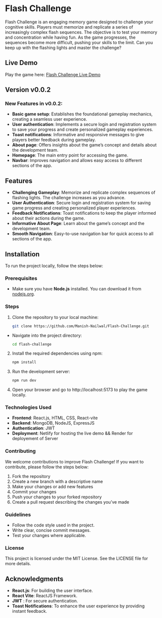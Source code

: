 # Flash Challenge

Flash Challenge is an engaging memory game designed to challenge your cognitive skills. Players must memorize and replicate a series of increasingly complex flash sequences. The objective is to test your memory and concentration while having fun. As the game progresses, the sequences become more difficult, pushing your skills to the limit. Can you keep up with the flashing lights and master the challenge?

## Live Demo

Play the game here: [Flash Challenge Live Demo](https://flash-challenge.netlify.app/)

## Version v0.0.2

### New Features in v0.0.2:

- **Basic game setup**: Establishes the foundational gameplay mechanics, creating a seamless user experience.
- **User authentication**: Implements a secure login and registration system to save your progress and create personalized gameplay experiences.
- **Toast notifications**: Informative and responsive messages to give players better feedback during gameplay.
- **About page**: Offers insights about the game’s concept and details about the development team.
- **Homepage**: The main entry point for accessing the game.
- **Navbar**: Improves navigation and allows easy access to different sections of the app.

## Features

- **Challenging Gameplay**: Memorize and replicate complex sequences of flashing lights. The challenge increases as you advance.
- **User Authentication**: Secure login and registration system for saving game progress and creating personalized player experiences.
- **Feedback Notifications**: Toast notifications to keep the player informed about their actions during the game.
- **Informative About Page**: Learn about the game’s concept and the development team.
- **Smooth Navigation**: Easy-to-use navigation bar for quick access to all sections of the app.

## Installation

To run the project locally, follow the steps below:

### Prerequisites

- Make sure you have **Node.js** installed. You can download it from [nodejs.org](https://nodejs.org/).

### Steps

1.  Clone the repository to your local machine:

    ```bash
    git clone https://github.com/Manish-Nailwal/Flash-Challenge.git
    ```

- Navigate into the project directory:

  ```bash
  cd flash-challenge
  ```

2.  Install the required dependencies using npm:

    ```bash
    npm install

    ```

3.  Run the development server:

    ```bash
    npm run dev

    ```

4.  Open your browser and go to http://localhost:5173 to play the game locally.

### Technologies Used

- **Frontend**: React.js, HTML, CSS, React-vite
- **Backend**: MongoDB, NodeJS, ExpressJS
- **Authentication**: JWT
- **Deployment**: Netlify for hosting the live demo && Render for deployement of Server

### Contributing

We welcome contributions to improve Flash Challenge! If you want to contribute, please follow the steps below:

1. Fork the repository
2. Create a new branch with a descriptive name
3. Make your changes or add new features
4. Commit your changes
5. Push your changes to your forked repository
6. Create a pull request describing the changes you’ve made

### Guidelines

- Follow the code style used in the project.
- Write clear, concise commit messages.
- Test your changes where applicable.

### License

This project is licensed under the MIT License. See the LICENSE file for more details.

## Acknowledgments

- **React.js**: For building the user interface.
- **React Vite**: ReactJS Framework.
- **JWT** : For secure authentication.
- **Toast Notifications**: To enhance the user experience by providing instant feedback.
